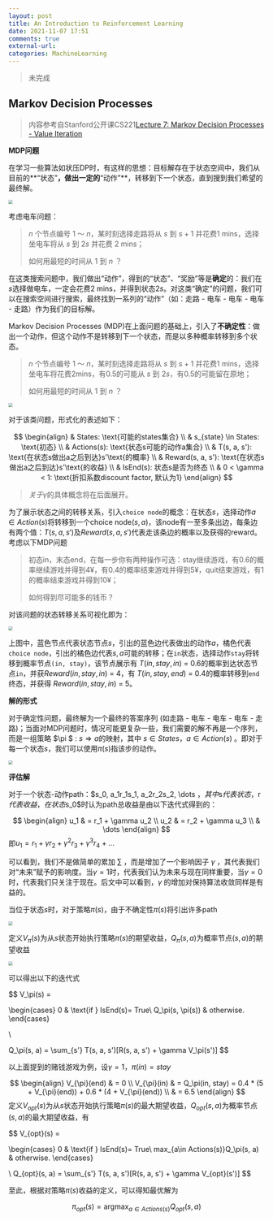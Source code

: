 ```yaml
---
layout: post
title: An Introduction to Reinforcement Learning
date: 2021-11-07 17:51
comments: true
external-url:
categories: MachineLearning
---
```


> 未完成

## Markov Decision Processes

> 内容参考自Stanford公开课CS221[Lecture 7: Markov Decision Processes - Value Iteration](https://www.youtube.com/watch?v=9g32v7bK3Co)

**MDP问题**

在学习一些算法如状压DP时，有这样的思想：目标解存在于状态空间中，我们从目前的**“状态”**，做出一定的**“动作”**，转移到下一个状态，直到搜到我们希望的最终解。

<img src="{{ '/assets/imgs/1.png' | relative_url }}" style="zoom:50%;">

考虑电车问题：

>$n$ 个节点编号 1 ～ $n$，某时刻选择走路将从 $s$ 到 $s+1$ 并花费1 mins，选择坐电车将从 $s$ 到 $2s$ 并花费 2 mins；
>
>如何用最短的时间从 $1$ 到 $n$ ？ 

在这类搜索问题中，我们做出“动作”，得到的“状态”、“奖励”等是**确定**的：我们在$s$选择做电车，一定会花费2 mins，并得到状态$2s$。对这类“确定”的问题，我们可以在搜索空间进行搜索，最终找到一系列的“动作”（如：走路 - 电车 - 电车 - 电车 - 走路）作为我们的目标解。

Markov Decision Processes (MDP)在上面问题的基础上，引入了**不确定性**：做出一个动作，但这个动作不是转移到下一个状态，而是以多种概率转移到多个状态。

> $n$ 个节点编号 1 ～ $n$，某时刻选择走路将从 $s$ 到 $s+1$ 并花费1 mins，选择坐电车将花费2mins，有$0.5$的可能从 $s$ 到 $2s$，有0.5的可能留在原地；
>
> 如何用最短的时间从 $1$ 到 $n$ ？ 

<img src="{{ '/assets/imgs/2.png' | relative_url }}" style="zoom:50%;">

对于该类问题，形式化的表述如下：


$$
\begin{align}
& States: \text{可能的states集合}
\\
& s_{state} \in States: \text{初态}
\\
& Actions(s): \text{状态s可能的动作a集合}
\\
& T(s, a, s'): \text{在状态s做出a之后到达}s'\text{的概率}
\\
& Reward(s, a, s'): \text{在状态s做出a之后到达}s'\text{的收益}
\\
&
IsEnd(s): 状态s是否为终态
\\
&
0 < \gamma < 1: \text{折扣系数discount factor, 默认为1}
\end{align}
$$


> $关于\gamma$的具体概念将在后面展开。

为了展示状态之间的转移关系，引入`choice node`的概念：在状态$s$，选择动作$a \in Action(s)$将转移到一个$\text{choice node}(s, a)$，该node有一至多条出边，每条边有两个值：$T(s, a, s')$及$Reward(s, a, s')$代表走该条边的概率以及获得的reward。考虑以下MDP问题

> 初态in，末态end，在每一步你有两种操作可选：stay继续游戏，有0.6的概率继续游戏并得到4¥，有0.4的概率结束游戏并得到5¥，quit结束游戏，有1的概率结束游戏并得到10¥；
>
> 如何得到尽可能多的钱币？

对该问题的状态转移关系可视化即为：

<img src="{{ '/assets/imgs/3.png' | relative_url }}" style="zoom:50%;">

上图中，蓝色节点代表状态节点$s$，引出的蓝色边代表做出的动作$a$，橘色代表`choice node`，引出的橘色边代表$s,a$可能的转移；在`in`状态，选择动作`stay`将转移到概率节点`(in, stay)`，该节点展示有 $T(in, stay, in)$ = 0.6的概率到达状态节点`in`，并获$Reward(in, stay, in)$ = 4，有 $T(in, stay, end)$ = 0.4的概率转移到`end`终态，并获得 $Reward(in, stay, in)$ = 5。

**解的形式**

对于确定性问题，最终解为一个最终的答案序列 (如走路 - 电车 - 电车 - 电车 - 走路)；当面对MDP问题时，情况可能更复杂一些，我们需要的解不再是一个序列，而是一组策略 $\pi $ : $s \Rightarrow a$的映射，其中 $s \in States$，$a \in Action(s)$ 。即对于每一个状态$s$，我们可以使用$\pi(s)$指该步的动作。

<img src="{{ '/assets/imgs/4.png' | relative_url }}" style="zoom:50%;">

**评估解**

对于一个状态-动作path：$s_0, a_1r_1s_1, a_2r_2s_2, \dots $，其中$s$代表状态，$r$代表收益，在状态$s_0$时认为path总收益是由以下迭代式得到的：


$$
\begin{align}
u_1 & = r_1 + \gamma u_2
\\
u_2 & = r_2 + \gamma u_3
\\
& \dots
\end{align}
$$
即$u_1 = r_1 + \gamma r_2 + \gamma ^2 r_3 + \gamma ^3 r_4 +\dots$ 

可以看到，我们不是做简单的累加 $\sum$ ，而是增加了一个影响因子 $\gamma$ ，其代表我们对“未来”赋予的影响度。当$\gamma = 1$时，代表我们认为未来与现在同样重要，当$\gamma = 0$时，代表我们只关注于现在。后文中可以看到，$\gamma$ 的增加对保持算法收敛同样是有益的。

当位于状态$s$时，对于策略$\pi(s)$，由于不确定性$\pi(s)$将引出许多path

<img src="{{ '/assets/imgs/5.png' | relative_url }}" style="zoom:50%;">

定义$V_\pi(s)$为从$s$状态开始执行策略$\pi(s)$的期望收益，$Q_\pi(s, a)$为概率节点$(s, a)$的期望收益

<img src="{{ '/assets/imgs/6.png' | relative_url }}" style="zoom:50%;">

可以得出以下的迭代式


$$
V_\pi(s) = 

\begin{cases}
0  & \text{if  } IsEnd(s)= True\\
Q_\pi(s, \pi(s))  &  otherwise.
\end{cases}

\\

Q_\pi(s, a) = \sum_{s'} T(s, a, s')[R(s, a, s') + \gamma V_\pi(s')]
$$


 以上面提到的赌钱游戏为例，设$\gamma = 1$，$\pi(in) = stay$


$$
\begin{align}
V_{\pi}(end) & = 0
\\
V_{\pi}(in) & = Q_\pi(in, stay) = 0.4 * (5 + V_{\pi}(end)) + 0.6 * (4 + V_{\pi}(end))
\\
& = 6.5
\end{align}
$$
定义$V_{opt}(s)$为从$s$状态开始执行策略$\pi(s)$的最大期望收益，$Q_{opt}(s, a)$为概率节点$(s, a)$的最大期望收益，有


$$
V_{opt}(s) = 

\begin{cases}
0  & \text{if  } IsEnd(s)= True\\
max_{a\in Actions(s)}Q_\pi(s, a)  &  otherwise.
\end{cases}

\\
Q_{opt}(s, a) = \sum_{s'} T(s, a, s')[R(s, a, s') + \gamma V_{opt}(s')]
$$




至此，根据对策略$\pi(s)$收益的定义，可以得知最优解为


$$
\pi_{opt}(s) = \text{argmax}_{a\in Actions(s)}Q_{opt}(s, a)
$$




